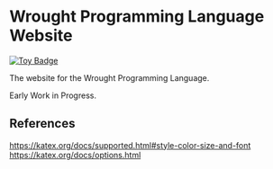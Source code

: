

# Wrought Programming Language Website

<a href="https://project-types.github.io/#toy">
  <img src="https://img.shields.io/badge/project%20type-toy-blue" alt="Toy Badge"/>
</a>

The website for the Wrought Programming Language.

Early Work in Progress.

## References

https://katex.org/docs/supported.html#style-color-size-and-font
https://katex.org/docs/options.html